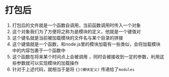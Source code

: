 # 打包后
1. 打包后的文件就是一个函数自调用，当前函数调用时传入一个对象
2. 这个对象我们为了方便将之称为是模块的定义，他就是一个键值对
3. 这个键名就是当前被加载模块的文件名与某个目录的拼接
4. 这个键值就是一个函数，和node.js里的模块加载有一些类似，会将加载模块中的内容包裹于一个函数中
5. 这个函数在将来某个时间点上会被调用 ，同时会被接收到一定的参数，利用这些参数就可以实现模块的加载操作
6. 针对于上述代码，就相当于是将 `{}(模块定义)` 传递给了`modules`